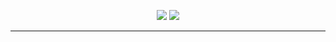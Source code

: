 <p align="center"><img src="https://i.imgur.com/NrumHJj.png">
<img src="https://i.imgur.com/okhe8qy.png"></p>

---

<br>

